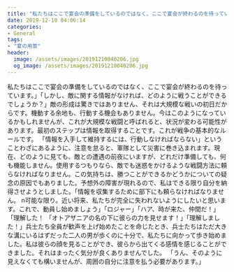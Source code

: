 ```yaml
---
title: "私たちはここで宴会の準備をしているのではなく、ここで宴会が終わるのを待っています。"
date: 2019-12-10 04:06:14
categories:
- General
tags:
- "宴の用意"
header:
  image: /assets/images/20191210040206.jpg
  og_image: /assets/images/20191210040206.jpg
---
```


私たちはここで宴会の準備をしているのではなく、ここで宴会が終わるのを待っています。」「しかし、敵に関する情報がなければ、どのように戦うことができるでしょうか？」敵の形成は驚きではありません、それは大規模な戦いの初日だからです。機動する余地も、行動する機会もありません。今はこのようになっているかもしれませんが、これが大規模な戦闘と呼ばれると、状況が変わる可能性があります。最初のステップは情報を取得することです。これが戦争の基本的なルールです。 「情報を入手して維持するには、行動しなければならない」ということわざにあるように、注意を怠ると、軍隊として災害に巻き込まれます。現在、どのように見ても、敵との遭遇の前夜にいますが、どれだけ準備しても、何も機能しません。使用するつもりなら、敵でも迷惑をかけるような戦闘方法に頼らなければなりません。この気持ちは、勝つことができるかどうかについての疑念の原因でもありました。予想外の障害が現れるので、私はできる限り自分を納得させようとしました。「情報を収集するために部下にも頼らなければなりません。 n可能な限り。近い将来、私たちが完全に失われないようにしたいと思います。これで、動員し始めましょう」「ロジャー」「ハア、時が来た、仲間だ！」「理解した！ 「オトアザニアの名の下に彼らの力を見せます！」「理解しました！」兵士たち全員が歓声を上げ始めたことを命じたとき、兵士たちはただ大きな溝にいるはずだった二人の男が歩くのに十分で、私たちに向かって歩き始めました。私は彼らの顔を見ることができ、彼らから出てくる感情を感じることができました。それはまったく気分が良くありませんでした。 「うん、そのように見えなくても構いませんが、周囲の自分に注意を払う必要があります。」

